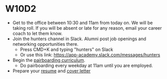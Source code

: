 # W10D2
* Get to the office between 10:30 and 11am from today on. We will be taking roll. If you will be absent or late for any reason, email your career coach to let them know.
* Join the hunters channel in Slack. Alumni post job openings and networking opportunities there.
  * Press CMD+K and typing "hunters" on Slack
  * Or use this link: https://app-academy.slack.com/messages/hunters
* Begin the [pairboarding curriculum][pair-boarding-curriculum].
  * Do pairboarding every weekday at 11am until you are employed.
* Prepare your [resume][resume] and [cover letter][cover-letter]

[pair-boarding-curriculum]: ../interview-prep/pairboarding/index.md#index
[job-app-materials-reviews]: ../self-presentation/job_app_materials_reviews.md


[resume]: ../self-presentation/resume.md
[cover-letter]: ../self-presentation/cover_letter.md
